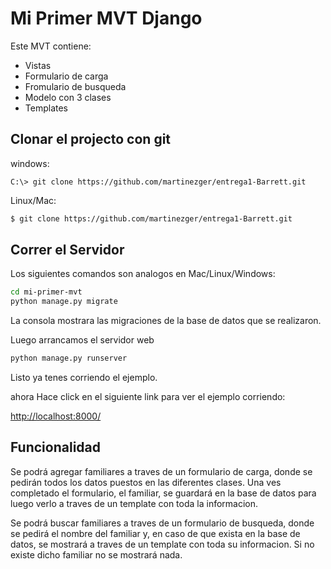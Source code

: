 # Mi Primer MVT Django

Este MVT contiene:
- Vistas
- Formulario de carga
- Fromulario de busqueda
- Modelo con 3 clases
- Templates


## Clonar el projecto con git

windows:

```PS
C:\> git clone https://github.com/martinezger/entrega1-Barrett.git
```

Linux/Mac:
```bash
$ git clone https://github.com/martinezger/entrega1-Barrett.git
```

## Correr el Servidor

Los siguientes comandos son analogos en Mac/Linux/Windows:

```bash
cd mi-primer-mvt
python manage.py migrate
```
La consola mostrara las migraciones de la base de datos que se realizaron.

Luego arrancamos el servidor web

```bash
python manage.py runserver
```
Listo ya tenes corriendo el ejemplo.

ahora Hace click en el siguiente link para ver el ejemplo corriendo: 

[http://localhost:8000/](http://localhost:8000/)


## Funcionalidad

Se podrá agregar familiares a traves de un formulario de carga, donde se pedirán todos los datos puestos en las diferentes clases. Una ves completado el formulario, el familiar, se guardará en la base de datos para luego verlo a traves de un template con toda la informacion.

Se podrá buscar familiares a traves de un formulario de busqueda, donde se pedirá el nombre del familiar y, en caso de que exista en la base de datos, se mostrará a traves de un template con toda su informacion. Si no existe dicho familiar no se mostrará nada.




